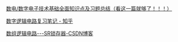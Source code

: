 [数电/数字电子技术基础全面知识点及习题总结（看这一篇就够了！！！）](https://blog.csdn.net/m0_46235100/article/details/125449003)

[数字逻辑电路复习笔记 - 知乎](https://www.zhihu.com/column/c_1669689944376483841)

[数组逻辑电路---SR锁存器-CSDN博客](https://blog.csdn.net/weixin_44988101/article/details/106020435)

